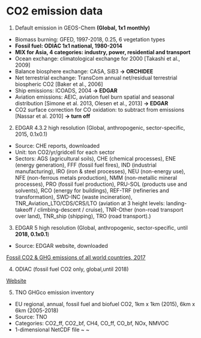 # CO2 emission data

1. Default emission in GEOS-Chem **(Global, 1x1 monthly)**
- Biomass burning: GFED, 1997-2018, 0.25, 6 vegetation types
- **Fossil fuel: ODIAC 1x1 national, 1980-2014**
- **MIX for Asia, 4 categories: industry, power, residential and transport**
- Ocean exchange: climatological exchange for 2000 [Takashi et al., 2009]
- Balance biosphere exchange: CASA, SiB3 **→ ORCHIDEE**
- Net terrestrial exchange: TransCom annual net/residual terrestrial biospheric CO2 [Baker et al., 2006]
- Ship emissions: ICOADS, 2004 **→ EDGAR**
- Aviation emissions: AEIC, aviation fuel burn spatial and seasonal distribution [Simone et al. 2013, Olesen et al., 2013] **→ EDGAR**
- CO2 surface correction for CO oxidation: to subtract from emissions [Nassar et al. 2010] **→ turn off**

2. EDGAR 4.3.2 high resolution (Global, anthropogenic, sector-specific, 2015, 0.1x0.1)

- Source: CHE reports, downloaded
- Unit: ton CO2/yr/gridcell for each sector
- Sectors: AGS (agricultural soils), CHE (chemical processes), ENE (energy generation), FFF (fossil fuel fires), IND (industrial manufacturing), IRO (iron & steel processes), NEU (non-energy use), NFE (non-ferrous metals production), NMM (non-metallic mineral processes), PRO (fossil fuel production), PRU-SOL (products use and solvents), RCO (energy for buildings), REF-TRF (refineries and transformation), SWD-INC (waste incineration), TNR_Aviation_LTO/CDS/CRS/LTO (aviation at 3 height levels: landing-takeoff / climbing-descent / cruise), TNR-Other (non-road transport over land), TNR_ship (shipping), TRO (road transport).)

3. EDGAR 5 high resolution (Global, anthropogenic, sector-specific, until **2018, 0.1x0.1**)

- Source: EDGAR website, downloaded

[Fossil CO2 & GHG emissions of all world countries, 2017](https://edgar.jrc.ec.europa.eu/overview.php?v=CO2andGHG1970-2016)

4. ODIAC (fossil fuel CO2 only, global,until 2018)

[Website](https://odiac.org/index.html)

5. TNO GHGco emission inventory

- EU regional, annual, fossil fuel and biofuel CO2, 1km x 1km (2015), 6km x 6km (2005-2018)
- Source: TNO
- Categories: CO2_ff, CO2_bf, CH4, CO_ff, CO_bf, NOx, NMVOC
- 1-dimensional NetCDF file
~
~

